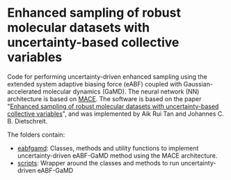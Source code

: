 # Enhanced sampling of robust molecular datasets with uncertainty-based collective variables

Code for performing uncertainty-driven enhanced sampling using the extended system adaptive biasing force (eABF) coupled with Gaussian-accelerated molecular dynamics (GaMD). The neural network (NN) architecture is based on [MACE](https://arxiv.org/abs/2206.07697). The software is based on the paper "[Enhanced sampling of robust molecular datasets with uncertainty-based collective variables]()", and was implemented by Aik Rui Tan and Johannes C. B. Dietschreit. 

The folders contain:
* [eabfgamd](): Classes, methods and utility functions to implement uncertainty-driven eABF-GaMD method using the MACE architecture.
* [scripts](): Wrapper around the classes and methods to run uncertainty-driven eABF-GaMD 
